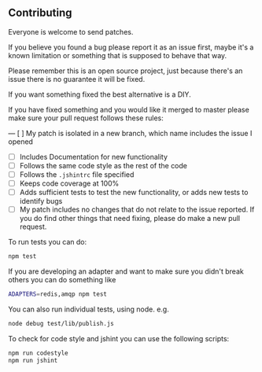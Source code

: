## Contributing

Everyone is welcome to send patches.

If you believe you found a bug please report it as an issue first, maybe it's a known limitation or something that is supposed to behave that way.

Please remember this is an open source project, just because there's an issue there is no guarantee it will be fixed.

If you want something fixed the best alternative is a DIY.

If you have fixed something and you would like it merged to master please make sure your pull request follows these rules:

— [ ] My patch is isolated in a new branch, which name includes the issue I opened
- [ ] Includes Documentation for new functionality
- [ ] Follows the same code style as the rest of the code
- [ ] Follows the `.jshintrc` file specified
- [ ] Keeps code coverage at 100%
- [ ] Adds sufficient tests to test the new functionality, or adds new tests to identify bugs
- [ ] My patch includes no changes that do not relate to the issue reported. If you do find other things that need fixing, please do make a new pull request.

To run tests you can do:

``` sh
npm test
```

If you are developing an adapter and want to make sure you didn't break others you can do something like

``` sh
ADAPTERS=redis,amqp npm test
```

You can also run individual tests, using node. e.g.

``` sh
node debug test/lib/publish.js
```

To check for code style and jshint you can use the following scripts:

``` sh
npm run codestyle
npm run jshint
```

